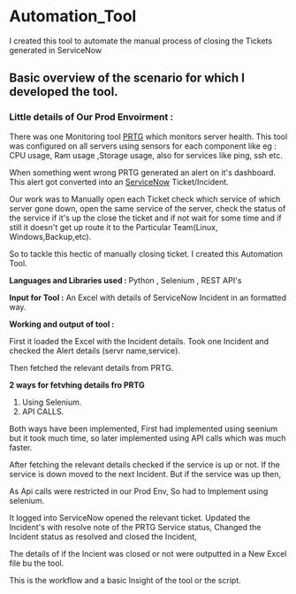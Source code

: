 # Automation_Tool
I created this tool to automate the manual process of closing the Tickets generated in ServiceNow


<h2>Basic overview of the scenario for which I developed the tool.</h2>


<h3>Little details of Our Prod Envoirment :</h3>

There was one Monitoring tool <a href="https://www.paessler.com/prtg">PRTG</a>  which monitors server health.
This tool was configured on all servers using sensors for each component like eg : CPU usage, Ram usage ,Storage usage, 
also for services like ping, ssh etc.

When something went wrong PRTG generated an alert on it's dashboard.
This alert got converted into an <a href="https://www.servicenow.com/">ServiceNow</a>  Ticket/Incident.



Our work was to Manually open each Ticket check which service of which server gone down, open the same service of the server, 
check the status of the service if it's up the close the ticket and if not wait for some time and if still it doesn't get up route it to the Particular Team(Linux, Windows,Backup,etc).

So to tackle this hectic of manually closing ticket.
I created this Automation Tool.


<b>Languages and Libraries used : </b>
Python , Selenium , REST API's


<b>Input for Tool :</b>
An Excel with details of ServiceNow Incident in an formatted way.


<b>Working and output of tool :</b>

First it loaded the Excel with the Incident details.
Took one Incident and checked the Alert details (servr name,service).

Then fetched the relevant details from PRTG.

<b>2 ways for fetvhing details fro PRTG</b>

1. Using Selenium.
2. API CALLS.

Both ways have been implemented, First had implemented using seenium but it took much time, so later implemented using API calls which was much faster.


After fetching the relevant details checked if the service is up or not.
  If the service is down moved to the next Incident.
  But if the service was up then,
  
  As Api calls were restricted in our Prod Env, 
  So had to Implement using selenium.
  
  It logged into ServiceNow opened the relevant ticket.
  Updated the Incident's with resolve note of the PRTG Service status,
  Changed the Incident status as resolved and closed the Incident,
  
  The details of if the Incient was closed or not were outputted in a New Excel file bu the tool.
  
  
  This is the workflow and a basic Insight of the tool or the script.
  
  
  
